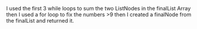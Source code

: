 I used the first 3 while loops to sum the two ListNodes in the finalList Array then I used a for loop to fix the numbers >9 then I created a finalNode from the finalList and returned it.